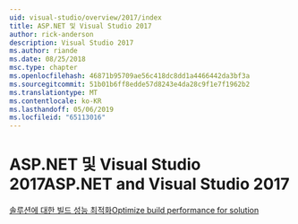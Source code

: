 ```yaml
---
uid: visual-studio/overview/2017/index
title: ASP.NET 및 Visual Studio 2017
author: rick-anderson
description: Visual Studio 2017
ms.author: riande
ms.date: 08/25/2018
msc.type: chapter
ms.openlocfilehash: 46871b95709ae56c418dc8dd1a4466442da3bf3a
ms.sourcegitcommit: 51b01b6ff8edde57d8243e4da28c9f1e7f1962b2
ms.translationtype: MT
ms.contentlocale: ko-KR
ms.lasthandoff: 05/06/2019
ms.locfileid: "65113016"
---
```

# <a name="aspnet-and-visual-studio-2017"></a><span data-ttu-id="5ecef-103">ASP.NET 및 Visual Studio 2017</span><span class="sxs-lookup"><span data-stu-id="5ecef-103">ASP.NET and Visual Studio 2017</span></span>

[<span data-ttu-id="5ecef-104">솔루션에 대한 빌드 성능 최적화</span><span class="sxs-lookup"><span data-stu-id="5ecef-104">Optimize build performance for solution</span></span>](xref:visual-studio/overview/2017/optimize-build-perf)